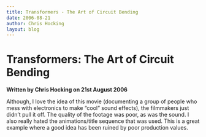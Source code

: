 ```yaml
---
title: Transformers - The Art of Circuit Bending
date: 2006-08-21
author: Chris Hocking
layout: blog
---
```

# Transformers: The Art of Circuit Bending

**Written by Chris Hocking on 21st August 2006**

Although, I love the idea of this movie (documenting a group of people who mess with electronics to make “cool” sound effects), the filmmakers just didn’t pull it off. The quality of the footage was poor, as was the sound. I also really hated the animations/title sequence that was used. This is a great example where a good idea has been ruined by poor production values.